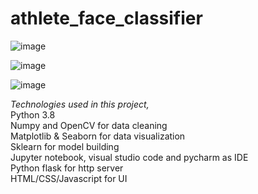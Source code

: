 # athlete_face_classifier
![image](https://github.com/irutika/athlete_face_classifier/assets/106487590/2298fbe1-5133-47ef-aac9-fd2ac04a5a44)


![image](https://github.com/irutika/athlete_face_classifier/assets/106487590/1aa55406-1fd8-4530-a7af-2d9d944d17bd)


![image](https://github.com/irutika/athlete_face_classifier/assets/106487590/f72f75cd-a562-485f-9857-65d6e1b1d49f)


*Technologies used in this project,* </br>
Python 3.8 </br>
Numpy and OpenCV for data cleaning </br>
Matplotlib & Seaborn for data visualization </br>
Sklearn for model building </br>
Jupyter notebook, visual studio code and pycharm as IDE </br>
Python flask for http server </br>
HTML/CSS/Javascript for UI


